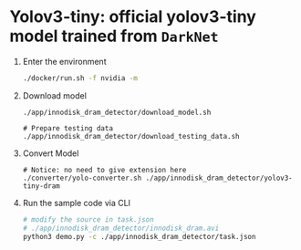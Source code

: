 # Yolov3-tiny: official yolov3-tiny model trained from `DarkNet`

1. Enter the environment
    ```bash
    ./docker/run.sh -f nvidia -m
    ```
2. Download model
    ```shell
    ./app/innodisk_dram_detector/download_model.sh

    # Prepare testing data
    ./app/innodisk_dram_detector/download_testing_data.sh
    ```
3. Convert Model
    ```shell
    # Notice: no need to give extension here
    ./converter/yolo-converter.sh ./app/innodisk_dram_detector/yolov3-tiny-dram    
    ```
4. Run the sample code via CLI
    ```bash
    # modify the source in task.json
    # ./app/innodisk_dram_detector/innodisk_dram.avi
    python3 demo.py -c ./app/innodisk_dram_detector/task.json
    ```
